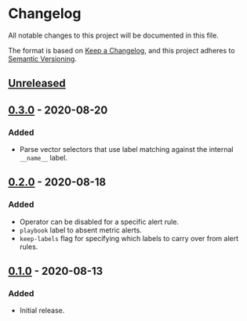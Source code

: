 # Changelog

All notable changes to this project will be documented in this file.

The format is based on [Keep a Changelog](https://keepachangelog.com/en/1.0.0/),
and this project adheres to [Semantic Versioning](https://semver.org/spec/v2.0.0.html).

## [Unreleased]

## [0.3.0] - 2020-08-20

### Added

- Parse vector selectors that use label matching against the internal
  `__name__` label.

## [0.2.0] - 2020-08-18

### Added

- Operator can be disabled for a specific alert rule.
- `playbook` label to absent metric alerts.
- `keep-labels` flag for specifying which labels to carry over from alert
  rules.

## [0.1.0] - 2020-08-13

### Added

- Initial release.

[unreleased]: https://github.com/sapcc/absent-metrics-operator/compare/v0.3.0...HEAD
[0.3.0]: https://github.com/sapcc/absent-metrics-operator/compare/v0.2.0...v0.3.0
[0.2.0]: https://github.com/sapcc/absent-metrics-operator/compare/v0.1.0...v0.2.0
[0.1.0]: https://github.com/sapcc/absent-metrics-operator/releases/tag/v0.1.0
